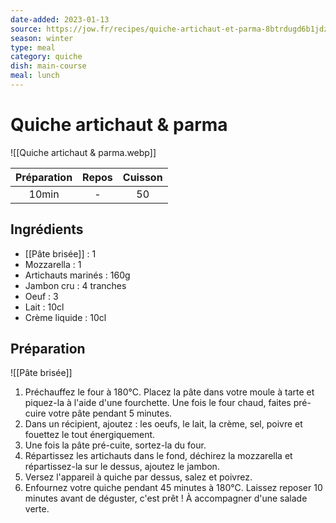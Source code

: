 ```yaml
---
date-added: 2023-01-13
source: https://jow.fr/recipes/quiche-artichaut-et-parma-8btrdugd6b1jdzgp10qd
season: winter
type: meal
category: quiche
dish: main-course
meal: lunch
---
```


# Quiche artichaut & parma

![[Quiche artichaut & parma.webp]]

| Préparation | Repos | Cuisson |
|:-----------:|:-----:|:-------:|
|    10min    |   -   |   50    |

## Ingrédients

- [[Pâte brisée]] : 1
- Mozzarella : 1
- Artichauts marinés : 160g
- Jambon cru : 4 tranches
- Oeuf : 3
- Lait : 10cl
- Crème liquide : 10cl

## Préparation

![[Pâte brisée]]

1. Préchauffez le four à 180°C. Placez la pâte dans votre moule à tarte et piquez-la à l'aide d'une fourchette. Une fois le four chaud, faites pré-cuire votre pâte pendant 5 minutes.
2. Dans un récipient, ajoutez : les oeufs, le lait, la crème, sel, poivre et fouettez le tout énergiquement.
3. Une fois la pâte pré-cuite, sortez-la du four.
4. Répartissez les artichauts dans le fond, déchirez la mozzarella et répartissez-la sur le dessus, ajoutez le jambon.
5. Versez l'appareil à quiche par dessus, salez et poivrez.
6. Enfournez votre quiche pendant 45 minutes à 180°C. Laissez reposer 10 minutes avant de déguster, c'est prêt ! À accompagner d'une salade verte.
